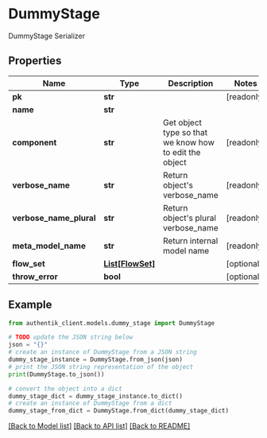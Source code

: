 # DummyStage

DummyStage Serializer

## Properties

Name | Type | Description | Notes
------------ | ------------- | ------------- | -------------
**pk** | **str** |  | [readonly] 
**name** | **str** |  | 
**component** | **str** | Get object type so that we know how to edit the object | [readonly] 
**verbose_name** | **str** | Return object&#39;s verbose_name | [readonly] 
**verbose_name_plural** | **str** | Return object&#39;s plural verbose_name | [readonly] 
**meta_model_name** | **str** | Return internal model name | [readonly] 
**flow_set** | [**List[FlowSet]**](FlowSet.md) |  | [optional] 
**throw_error** | **bool** |  | [optional] 

## Example

```python
from authentik_client.models.dummy_stage import DummyStage

# TODO update the JSON string below
json = "{}"
# create an instance of DummyStage from a JSON string
dummy_stage_instance = DummyStage.from_json(json)
# print the JSON string representation of the object
print(DummyStage.to_json())

# convert the object into a dict
dummy_stage_dict = dummy_stage_instance.to_dict()
# create an instance of DummyStage from a dict
dummy_stage_from_dict = DummyStage.from_dict(dummy_stage_dict)
```
[[Back to Model list]](../README.md#documentation-for-models) [[Back to API list]](../README.md#documentation-for-api-endpoints) [[Back to README]](../README.md)


